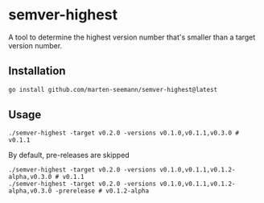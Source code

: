 # semver-highest

A tool to determine the highest version number that's smaller than a target version number.

## Installation

```bash
go install github.com/marten-seemann/semver-highest@latest
```

## Usage

```
./semver-highest -target v0.2.0 -versions v0.1.0,v0.1.1,v0.3.0 # v0.1.1
```

By default, pre-releases are skipped
```
./semver-highest -target v0.2.0 -versions v0.1.0,v0.1.1,v0.1.2-alpha,v0.3.0 # v0.1.1
./semver-highest -target v0.2.0 -versions v0.1.0,v0.1.1,v0.1.2-alpha,v0.3.0 -prerelease # v0.1.2-alpha
```
